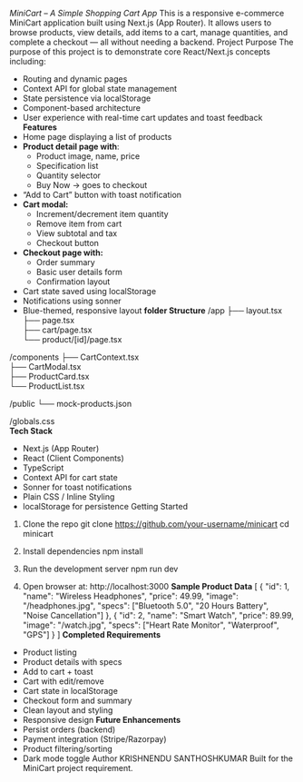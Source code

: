 _MiniCart – A Simple Shopping Cart App_
This is a responsive e-commerce MiniCart application built using Next.js (App Router). It allows users to browse products, view details, add items to a cart, manage quantities, and complete a checkout — all without needing a backend.
Project Purpose
The purpose of this project is to demonstrate core React/Next.js concepts including:
- Routing and dynamic pages
- Context API for global state management
- State persistence via localStorage
- Component-based architecture
- User experience with real-time cart updates and toast feedback
**Features**
- Home page displaying a list of products
- **Product detail page with**:
  - Product image, name, price
  - Specification list
  - Quantity selector
  - Buy Now → goes to checkout
- “Add to Cart” button with toast notification
- **Cart modal:**
  - Increment/decrement item quantity
  - Remove item from cart
  - View subtotal and tax
  - Checkout button
- **Checkout page with:**
  - Order summary
  - Basic user details form
  - Confirmation layout
- Cart state saved using localStorage
- Notifications using sonner
- Blue-themed, responsive layout
**folder Structure**
/app
  ├── layout.tsx                
  ├── page.tsx                  
  ├── cart/page.tsx             
  └── product/[id]/page.tsx     

/components
  ├── CartContext.tsx           
  ├── CartModal.tsx             
  ├── ProductCard.tsx           
  └── ProductList.tsx        

/public
  └── mock-products.json        

/globals.css                    
**Tech Stack**
- Next.js (App Router)
- React (Client Components)
- TypeScript
- Context API for cart state
- Sonner for toast notifications
- Plain CSS / Inline Styling
- localStorage for persistence
Getting Started
1. Clone the repo
   git clone https://github.com/your-username/minicart
   cd minicart

2. Install dependencies
   npm install

3. Run the development server
   npm run dev

4. Open  browser at:
   http://localhost:3000
**Sample Product Data**
[
  {
    "id": 1,
    "name": "Wireless Headphones",
    "price": 49.99,
    "image": "/headphones.jpg",
    "specs": ["Bluetooth 5.0", "20 Hours Battery", "Noise Cancellation"]
  },
  {
    "id": 2,
    "name": "Smart Watch",
    "price": 89.99,
    "image": "/watch.jpg",
    "specs": ["Heart Rate Monitor", "Waterproof", "GPS"]
  }
]
**Completed Requirements**
- Product listing 
- Product details with specs 
- Add to cart + toast 
- Cart with edit/remove 
- Cart state in localStorage 
- Checkout form and summary 
- Clean layout and styling 
- Responsive design 
**Future Enhancements** 
- Persist orders (backend)
- Payment integration (Stripe/Razorpay)
- Product filtering/sorting
- Dark mode toggle
Author
KRISHNENDU SANTHOSHKUMAR
Built for the MiniCart project requirement.
